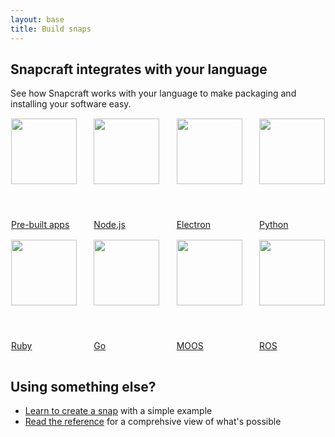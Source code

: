 ```yaml
---
layout: base
title: Build snaps
---
```

<style>
.p-logo-link {
  border: 1px solid transparent;
  border-radius: 2px;
  display: block;
  margin-top: 0;

  &:hover {
    border-color: #cdcdcd;
    text-decoration: none;
  }
}

.p-logo-links {
  align-items: flex-start;
  display: flex;
  flex-wrap: wrap;
  justify-content: space-between;

  .p-logo-link {
    // by default (on mobile) use col-3 width (4 items in a row)
    width: 21.875%; // mobile-col-1

    // on larger screens use col-2 width (6 items in a row)
    @media screen and (min-width: 620px) {
      width: 15.04854%; // col-2
    }
  }

  // don't limit max-height of logo in card header
  .p-card__header img {
    display: block;
    max-height: none;
    width: 100%;
  }
}
</style>

<div class="p-strip is-deep is-bordered">
      <div class="row">
        <div class="col-12">
          <h2>Snapcraft integrates with your language</h2>
          <p class="p-heading--five">See how Snapcraft works with your language to make packaging and installing your software easy.</p>
        </div>
      </div>
      <div class="row">
        <div class="col-12 p-logo-links">
          <a class="p-logo-link p-card" href="/build-snaps/pre-built">
            <header class="p-card__header">
              <img src="https://assets.ubuntu.com/v1/f14812c7-adwaita-package.png" style="height: 105px; max-height: 105px;" alt="">
            </header>
            <p class="u-no-margin">Pre-built apps</p>
          </a>
          <a class="p-logo-link p-card" href="/build-snaps/node">
            <header class="p-card__header">
              <img src="https://assets.ubuntu.com/v1/9735ad74-node-logo.png" style="height: 105px; max-height: 105px;" alt="">
            </header>
            <p class="u-no-margin">Node.js</p>
          </a>
          <a class="p-logo-link p-card" href="/build-snaps/electron">
            <header class="p-card__header">
              <img src="https://assets.ubuntu.com/v1/c8a76d95-electron.svg" style="height: 105px; max-height: 105px;" alt="">
            </header>
            <p class="u-no-margin">Electron</p>
          </a>
          <a class="p-logo-link p-card" href="/build-snaps/python">
            <header class="p-card__header">
              <img src="https://assets.ubuntu.com/v1/c3d9d13f-python-logo.png" style="height: 105px; max-height: 105px;" alt="">
            </header>
            <p class="u-no-margin">Python</p>
          </a>
          <a class="p-logo-link p-card" href="/build-snaps/ruby">
            <header class="p-card__header">
              <img src="https://assets.ubuntu.com/v1/e6bb225e-ruby-logo.png" style="height: 105px; max-height: 105px;" alt="">
            </header>
            <p class="u-no-margin">Ruby</p>
          </a>
          <a class="p-logo-link p-card" href="/build-snaps/go">
            <header class="p-card__header">
              <img src="https://assets.ubuntu.com/v1/c85a212e-go-logo.png" style="height: 105px; max-height: 105px;" alt="">
            </header>
            <p class="u-no-margin">Go</p>
          </a>
          <a class="p-logo-link p-card" href="/build-snaps/moos">
            <header class="p-card__header">
              <img src="https://assets.ubuntu.com/v1/04ff3e39-MOOSV-10-256.jpg" style="height: 105px; max-height: 105px;" alt="">
            </header>
            <p class="u-no-margin">MOOS</p>
          </a>
          <a class="p-logo-link p-card" href="/build-snaps/ros">
            <header class="p-card__header">
              <img src="https://assets.ubuntu.com/v1/dc84f68e-c8749268-logo-ros.png" style="height: 105px; max-height: 105px;" alt="">
            </header>
            <p class="u-no-margin">ROS</p>
          </a>
        </div>
      </div>
    </div>
<div class="p-strip is-deep">
      <div class="row">
        <div class="col-6">
          <h2>Using something else?</h2>
        </div>
        <div class="col-6">
          <ul class="p-list u-no-margin">
            <li class="p-list__item"><a href="/build-snaps/">Learn to create a snap</a> with a simple example</li>
            <li class="p-list__item"><a href="/reference/">Read the reference</a> for a comprehsive view of what's possible</li>
          </ul>
        </div>
      </div>
    </div>

